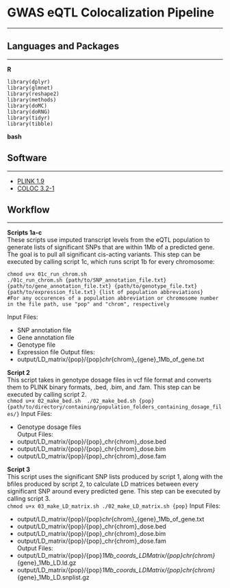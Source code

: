 # GWAS eQTL Colocalization Pipeline
---
## Languages and Packages
---
**R**
```
library(dplyr)
library(glmnet)
library(reshape2)
library(methods)
library(doMC)
library(doRNG)
library(tidyr)
library(tibble)
```
**bash**
## Software ##
---
- [PLINK 1.9](https://www.cog-genomics.org/plink/)
- [COLOC 3.2-1](https://github.com/chr1swallace/coloc)

## Workflow ##
---
**Scripts 1a-c**<br />
These scripts use imputed transcript levels from the eQTL population to generate lists of significant SNPs that are within 1Mb of a predicted gene. The goal is to pull all significant cis-acting variants. This step can be executed by calling script 1c, which runs script 1b for every chromosome:<br />
```
chmod u+x 01c_run_chrom.sh
./01c_run_chrom.sh {path/to/SNP_annotation_file.txt} {path/to/gene_annotation_file.txt} {path/to/genotype_file.txt} {path/to/expression_file.txt} {list of population abbreviations}
#For any occurences of a population abbreviation or chromosome number in the file path, use "pop" and "chrom", respectively
```
Input Files:<br />
- SNP annotation file
- Gene annotation file
- Genotype file
- Expression file
Output files:<br />
- output/LD_matrix/{pop}/{pop}_chr_{chrom}_{gene}_1Mb_of_gene.txt

**Script 2**<br />
This script takes in genotype dosage files in vcf file format and converts them to PLINK binary formats, .bed, .bim, and .fam. This step can be executed by calling script 2.<br />
        ```
        chmod u+x 02_make_bed.sh 
        ./02_make_bed.sh {pop} {path/to/directory/containing/population_folders_containing_dosage_files/}
        ```
Input Files:<br />
- Genotype dosage files<br />
Output Files:<br />
- output/LD_matrix/{pop}/{pop}_chr{chrom}_dose.bed<br />
- output/LD_matrix/{pop}/{pop}_chr{chrom}_dose.bim<br />
- output/LD_matrix/{pop}/{pop}_chr{chrom}_dose.fam<br />

**Script 3**<br />
This script uses the significant SNP lists produced by script 1, along with the bfiles produced by script 2, to calculate LD matrices between every significant SNP around every predicted gene. This step can be executed by calling script 3.<br />
	```
	chmod u+x 03_make_LD_matrix.sh
	./02_make_LD_matrix.sh {pop}
	```
Input Files:<br />
- output/LD_matrix/{pop}/{pop}_chr_{chrom}_{gene}_1Mb_of_gene.txt<br />
- output/LD_matrix/{pop}/{pop}_chr{chrom}_dose.bed<br />
- output/LD_matrix/{pop}/{pop}_chr{chrom}_dose.bim<br />
- output/LD_matrix/{pop}/{pop}_chr{chrom}_dose.fam<br />
Output Files:<br />
- output/LD_matrix/{pop}/{pop}_1Mb_coords_LDMatrix/{pop}_chr_{chrom}_{gene}_1Mb_LD.ld.gz<br />
- output/LD_matrix/{pop}/{pop}_1Mb_coords_LDMatrix/{pop}_chr_{chrom}_{gene}_1Mb_LD.snplist.gz<br />
